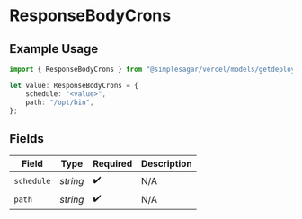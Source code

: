 # ResponseBodyCrons

## Example Usage

```typescript
import { ResponseBodyCrons } from "@simplesagar/vercel/models/getdeploymentop.js";

let value: ResponseBodyCrons = {
    schedule: "<value>",
    path: "/opt/bin",
};
```

## Fields

| Field              | Type               | Required           | Description        |
| ------------------ | ------------------ | ------------------ | ------------------ |
| `schedule`         | *string*           | :heavy_check_mark: | N/A                |
| `path`             | *string*           | :heavy_check_mark: | N/A                |